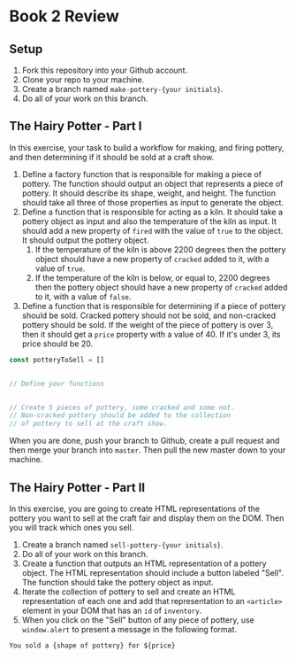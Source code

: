 # Book 2 Review

## Setup

1. Fork this repository into your Github account.
1. Clone your repo to your machine.
1. Create a branch named `make-pottery-{your initials}`.
1. Do all of your work on this branch.

## The Hairy Potter - Part I

In this exercise, your task to build a workflow for making, and firing pottery, and then determining if it should be sold at a craft show.

1. Define a factory function that is responsible for making a piece of pottery. The function should output an object that represents a piece of pottery. It should describe its shape, weight, and height. The function should take all three of those properties as input to generate the object.
1. Define a function that is responsible for acting as a kiln. It should take a pottery object as input and also the temperature of the kiln as input. It should add a new property of `fired` with the value of `true` to the object. It should output the pottery object.
    1. If the temperature of the kiln is above 2200 degrees then the pottery object should have a new property of `cracked` added to it, with a value of `true`.
    1. If the temperature of the kiln is below, or equal to, 2200 degrees then the pottery object should have a new property of `cracked` added to it, with a value of `false`.
1. Define a function that is responsible for determining if a piece of pottery should be sold. Cracked pottery should not be sold, and non-cracked pottery should be sold. If the weight of the piece of pottery is over 3, then it should get a `price` property with a value of 40. If it's under 3, its price should be 20.

```js
const potteryToSell = []


// Define your functions


// Create 5 pieces of pottery, some cracked and some not.
// Non-cracked pottery should be added to the collection
// of pottery to sell at the craft show.
```

When you are done, push your branch to Github, create a pull request and then merge your branch into `master`. Then pull the new master down to your machine.

## The Hairy Potter - Part II

In this exercise, you are going to create HTML representations of the pottery you want to sell at the craft fair and display them on the DOM. Then you will track which ones you sell.

1. Create a branch named `sell-pottery-{your initials}`.
1. Do all of your work on this branch.
1. Create a function that outputs an HTML representation of a pottery object. The HTML representation should include a button labeled "Sell". The function should take the pottery object as input.
1. Iterate the collection of pottery to sell and create an HTML representation of each one and add that representation to an `<article>` element in your DOM that has an `id` of `inventory`.
1. When you click on the "Sell" button of any piece of pottery, use `window.alert` to present a message in the following format.

```html
You sold a {shape of pottery} for ${price}
```